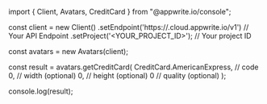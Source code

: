 import { Client, Avatars, CreditCard } from "@appwrite.io/console";

const client = new Client()
    .setEndpoint('https://<REGION>.cloud.appwrite.io/v1') // Your API Endpoint
    .setProject('<YOUR_PROJECT_ID>'); // Your project ID

const avatars = new Avatars(client);

const result = avatars.getCreditCard(
    CreditCard.AmericanExpress, // code
    0, // width (optional)
    0, // height (optional)
    0 // quality (optional)
);

console.log(result);
